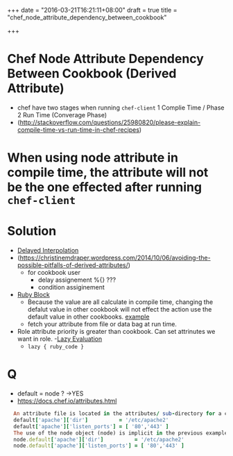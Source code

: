+++
date = "2016-03-21T16:21:11+08:00"
draft = true
title = "chef_node_attribute_dependency_between_cookbook"

+++

# Chef Node Attribute Dependency Between Cookbook (Derived Attribute)
  - chef have two stages when running `chef-client`
    1 Complie Time / Phase
    2 Run Time (Converage Phase)
  - (http://stackoverflow.com/questions/25980820/please-explain-compile-time-vs-run-time-in-chef-recipes)

# When using node attribute in compile time, the attribute will not be the one effected after running `chef-client`

# Solution
  - [Delayed Interpolation](https://coderanger.net/derived-attributes/)
  - (https://christinemdraper.wordpress.com/2014/10/06/avoiding-the-possible-pitfalls-of-derived-attributes/)
    - for cookbook user
      * delay assignement %{} ???
      * condition assiginement
  - [Ruby Block](http://stackoverflow.com/questions/15816208/chef-recipes-setting-node-attributes-in-ruby-block)
    * Because the value are all calculate in compile time, changing the defalut value in other cookbook will not effect the action use the default value in other cookbooks. [example](https://gist.github.com/arangamani/4659646)
    * fetch your attribute from file or data bag at run time.
  - Role attribute priority is greater than cookbook. Can set attrinutes we want in role.
  -[Lazy Evaluation](https://docs.chef.io/resource_common.html#lazy-attribute-evaluation)
    * `lazy { ruby_code }`

# Q
  - default = node ? ->YES
  - https://docs.chef.io/attributes.html
  ```ruby
    An attribute file is located in the attributes/ sub-directory for a cookbook. When a cookbook is run against a node, the attributes contained in all attribute files are evaluated in the context of the node object. Node methods (when present) are used to set attribute values on a node. For example, the apache2 cookbook contains an attribute file called default.rb, which contains the following attributes:
    default['apache']['dir']          = '/etc/apache2'
    default['apache']['listen_ports'] = [ '80','443' ]
    The use of the node object (node) is implicit in the previous example; the following example defines the node object itself as part of the attribute:
    node.default['apache']['dir']          = '/etc/apache2'
    node.default['apache']['listen_ports'] = [ '80','443' ]
  ```
